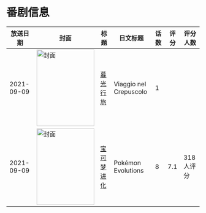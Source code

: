 # 番剧信息

|放送日期|封面|标题|日文标题|话数|评分|评分人数|
|---|---|---|---|---|---|---|
|2021-09-09|<img src="https://lain.bgm.tv/pic/cover/c/6f/45/486357_a5tZ9.jpg" alt="封面" style="width:150px;height:200px;object-fit:cover;">|[暮光行旅](https://bangumi.tv/subject/486357)|Viaggio nel Crepuscolo|1|||
|2021-09-09|<img src="https://lain.bgm.tv/pic/cover/c/14/1d/348313_ecDd3.jpg" alt="封面" style="width:150px;height:200px;object-fit:cover;">|[宝可梦进化](https://bangumi.tv/subject/348313)|Pokémon Evolutions|8|7.1|318人评分|
